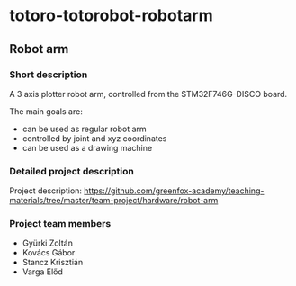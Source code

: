 # totoro-totorobot-robotarm

## Robot arm
### Short description
A 3 axis plotter robot arm, controlled from the STM32F746G-DISCO board.

The main goals are:
* can be used as regular robot arm
* controlled by joint and xyz coordinates
* can be used as a drawing machine

### Detailed project description
Project description: https://github.com/greenfox-academy/teaching-materials/tree/master/team-project/hardware/robot-arm

### Project team members
* Gyürki Zoltán
* Kovács Gábor
* Stancz Krisztián
* Varga Előd	
